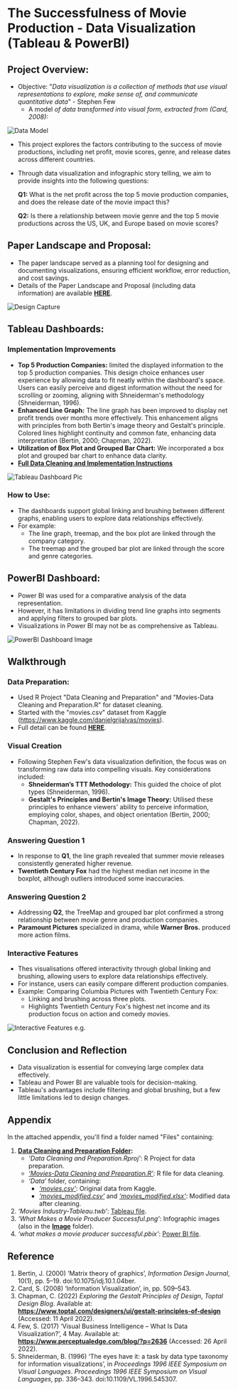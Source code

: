 # The Successfulness of Movie Production - Data Visualization (Tableau & PowerBI)

## **Project Overview:**

- Objective: "*Data visualization is a collection of methods that use visual representations to explore, make sense of, and communicate quantitative data*" - Stephen Few
    - A model *of data transformed into visual form, extracted from (Card, 2008):*

![Data Model]([https://prod-files-secure.s3.us-west-2.amazonaws.com/5f367aab-ef85-42d7-bb60-620249158283/0a0fadde-536e-479c-a88e-9da07d8e848a/Untitled.png](https://github.com/hawra-nawi/Movie_Production_Data_Visualisation/blob/main/Images/Data%20Visualisation%20Model.png))

- This project explores the factors contributing to the success of movie productions, including net profit, movie scores, genre, and release dates across different countries.
- Through data visualization and infographic story telling, we aim to provide insights into the following questions:
    
    **Q1:** What is the net profit across the top 5 movie production companies, and does the release date of the movie impact this?
    
    **Q2:** Is there a relationship between movie genre and the top 5 movie productions across the US, UK, and Europe based on movie scores?
    

## **Paper Landscape and Proposal:**

- The paper landscape served as a planning tool for designing and documenting visualizations, ensuring efficient workflow, error reduction, and cost savings.
- Details of the Paper Landscape and Proposal (including data information) are available **[HERE](https://github.com/hawra-nawi/Movie_Production_Data_Visualisation/blob/main/Initial%20Design%20Paper%20Landscape%20and%20Proposal.pdf)**.

![Design Capture](https://github.com/hawra-nawi/Movie_Production_Data_Visualisation/blob/main/Images/Paper%20Landscape%20and%20Proposal%20Capture.png)

## **Tableau Dashboards:**

### **Implementation Improvements**

- **Top 5 Production Companies:** limited the displayed information to the top 5 production companies. This design choice enhances user experience by allowing data to fit neatly within the dashboard's space. Users can easily perceive and digest information without the need for scrolling or zooming, aligning with Shneiderman's methodology (Shneiderman, 1996).
- **Enhanced Line Graph:** The line graph has been improved to display net profit trends over months more effectively. This enhancement aligns with principles from both Bertin's image theory and Gestalt's principle. Colored lines highlight continuity and common fate, enhancing data interpretation (Bertin, 2000; Chapman, 2022).
- **Utilization of Box Plot and Grouped Bar Chart:** We incorporated a box plot and grouped bar chart to enhance data clarity.
- **[Full Data Cleaning and Implementation Instructions](https://github.com/hawra-nawi/Movie_Production_Data_Visualisation/blob/main/Data%20Preparation%20and%20Tableau%20Implementation.pdf)**

![Tableau Dashboard Pic](https://github.com/hawra-nawi/Movie_Production_Data_Visualisation/blob/main/Images/Paper%20Landscape%20and%20Proposal%20Capture.png)

### **How to Use:**

- The dashboards support global linking and brushing between different graphs, enabling users to explore data relationships effectively.
- For example:
    - The line graph, treemap, and the box plot are linked through the company category.
    - The treemap and the grouped bar plot are linked through the score and genre categories.

## **PowerBI Dashboard:**

- Power BI was used for a comparative analysis of the data representation.
- However, it has limitations in dividing trend line graphs into segments and applying filters to grouped bar plots.
- Visualizations in Power BI may not be as comprehensive as Tableau.

![PowerBI Dashboard Image]([https://prod-files-secure.s3.us-west-2.amazonaws.com/5f367aab-ef85-42d7-bb60-620249158283/e2c44a52-b3c8-4386-a286-7298818ab8d8/Untitled.png](https://github.com/hawra-nawi/Movie_Production_Data_Visualisation/blob/main/Images/PowerBI.png))

## **Walkthrough**

### **Data Preparation:**

- Used R Project "Data Cleaning and Preparation" and "Movies-Data Cleaning and Preparation.R" for dataset cleaning.
- Started with the "movies.csv" dataset from Kaggle (https://www.kaggle.com/danielgrijalvas/movies).
- Full detail can be found **[HERE](https://github.com/hawra-nawi/Movie_Production_Data_Visualisation/blob/main/Data%20Preparation%20and%20Tableau%20Implementation.pdf)**.

### **Visual Creation**

- Following Stephen Few's data visualization definition, the focus was on transforming raw data into compelling visuals. Key considerations included:
    - **Shneiderman’s TTT Methodology:** This guided the choice of plot types (Shneiderman, 1996).
    - **Gestalt's Principles and Bertin's Image Theory:** Utilised these principles to enhance viewers' ability to perceive information, employing color, shapes, and object orientation (Bertin, 2000; Chapman, 2022).

### **Answering Question 1**

- In response to **Q1**, the line graph revealed that summer movie releases consistently generated higher revenue.
- **Twentieth Century Fox** had the highest median net income in the boxplot, although outliers introduced some inaccuracies.

### **Answering Question 2**

- Addressing **Q2**, the TreeMap and grouped bar plot confirmed a strong relationship between movie genre and production companies.
- **Paramount Pictures** specialized in drama, while **Warner Bros.** produced more action films.

### **Interactive Features**

- Thes visualisations offered interactivity through global linking and brushing, allowing users to explore data relationships effectively.
- For instance, users can easily compare different production companies.
- Example: Comparing Columbia Pictures with Twentieth Century Fox:
    - Linking and brushing across three plots.
    - Highlights Twentieth Century Fox's highest net income and its production focus on action and comedy movies.

![Interactive Features e.g.](https://github.com/hawra-nawi/Movie_Production_Data_Visualisation/blob/main/Images/Interactive%20Features.png)

## **Conclusion and Reflection**

- Data visualization is essential for conveying large complex data effectively.
- Tableau and Power BI are valuable tools for decision-making.
- Tableau's advantages include filtering and global brushing, but a few little limitations led to design changes.

## **Appendix**

In the attached appendix, you'll find a folder named "Files" containing:

1. **[Data Cleaning and Preparation Folder](https://github.com/hawra-nawi/Movie_Production_Data_Visualisation/tree/main/Files/Data%20Cleaning%20and%20Preparation):**
    - *'Data Cleaning and Preparation.Rproj’*: R Project for data preparation.
    - *[‘Movies-Data Cleaning and Preparation.R’](https://github.com/hawra-nawi/Movie_Production_Data_Visualisation/blob/main/Files/Data%20Cleaning%20and%20Preparation/Movies-Data%20Cleaning%20and%20Preparation.R)*: R file for data cleaning.
    - *‘Data’* folder, containing:
        - *[‘movies.csv’](https://github.com/hawra-nawi/Movie_Production_Data_Visualisation/blob/main/Files/Data%20Cleaning%20and%20Preparation/Data/movies.csv)*: Original data from Kaggle.
        - *[‘movies_modified.csv’](https://github.com/hawra-nawi/Movie_Production_Data_Visualisation/blob/main/Files/Data%20Cleaning%20and%20Preparation/Data/movies_modified.csv)* and *[‘movies_modified.xlsx’](https://github.com/hawra-nawi/Movie_Production_Data_Visualisation/blob/main/Files/Data%20Cleaning%20and%20Preparation/Data/movies_modified.xlsx)*: Modified data after cleaning.
2. *‘Movies Industry-Tableau.twb’*: [Tableau file](https://github.com/hawra-nawi/Movie_Production_Data_Visualisation/blob/main/Files/Movies%20Industry-Tableau.twb).
3. *‘What Makes a Movie Producer Successful.png’*: Infographic images (also in the **[Image](https://github.com/hawra-nawi/Movie_Production_Data_Visualisation/blob/main/Images/What%20Makes%20a%20Movie%20Producer%20Successful.png)** folder).
4. *‘what makes a movie producer successful.pbix’*: [Power BI file](https://github.com/hawra-nawi/Movie_Production_Data_Visualisation/blob/main/Files/what%20makes%20a%20movie%20producer%20successful.pbix).

## **Reference**

1. Bertin, J. (2000) ‘Matrix theory of graphics’, *Information Design Journal*, 10(1), pp. 5–19. doi:10.1075/idj.10.1.04ber.
2. Card, S. (2008) ‘Information Visualization’, in, pp. 509–543.
3. Chapman, C. (2022) *Exploring the Gestalt Principles of Design*, *Toptal Design Blog*. Available at: **https://www.toptal.com/designers/ui/gestalt-principles-of-design** (Accessed: 11 April 2022).
4. Few, S. (2017) ‘Visual Business Intelligence – What Is Data Visualization?’, 4 May. Available at: **https://www.perceptualedge.com/blog/?p=2636** (Accessed: 26 April 2022).
5. Shneiderman, B. (1996) ‘The eyes have it: a task by data type taxonomy for information visualizations’, in *Proceedings 1996 IEEE Symposium on Visual Languages*. *Proceedings 1996 IEEE Symposium on Visual Languages*, pp. 336–343. doi:10.1109/VL.1996.545307.
